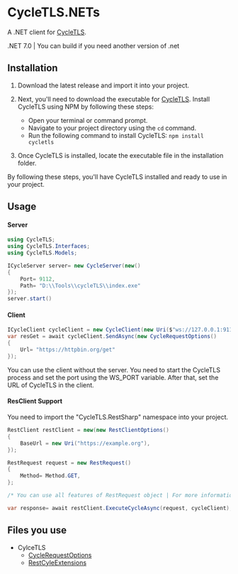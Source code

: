 
# CycleTLS.NETs

A .NET client for [CycleTLS](https://github.com/Danny-Dasilva/CycleTLS).

.NET 7.0 | You can build if you need another version of .net



## Installation

1. Download the latest release and import it into your project.

2. Next, you'll need to download the executable for [CycleTLS](https://www.npmjs.com/package/cycletls?activeTab=code). Install CycleTLS using NPM by following these steps:

    - Open your terminal or command prompt.
    - Navigate to your project directory using the `cd` command.
    - Run the following command to install CycleTLS: `npm install cycletls`

3. Once CycleTLS is installed, locate the executable file in the installation folder.

By following these steps, you'll have CycleTLS installed and ready to use in your project.
## Usage

#### Server

```csharp
using CycleTLS;
using CycleTLS.Interfaces;
using CycleTLS.Models;

ICycleServer server= new CycleServer(new()
{
    Port= 9112,
    Path= "D:\\Tools\\cycleTLS\\index.exe"
});
server.start()
```
#### Client
```csharp
ICycleClient cycleClient = new CycleClient(new Uri($"ws://127.0.0.1:9112"));
var resGet = await cycleClient.SendAsync(new CycleRequestOptions()
{
    Url= "https://httpbin.org/get"
});
```

You can use the client without the server. You need to start the CycleTLS process and set the port using the WS_PORT variable. After that, set the URL of CycleTLS in the client.

#### ResClient Support

You need to import the "CycleTLS.RestSharp" namespace into your project.

```csharp
RestClient restClient = new(new RestClientOptions()
{
    BaseUrl = new Uri("https://example.org"),
});

RestRequest request = new RestRequest()
{
    Method= Method.GET,
};

/* You can use all features of RestRequest object | For more information look examples */

var response= await restClient.ExecuteCycleAsync(request, cycleClient);
```
## Files you use

* CylceTLS
    * [CycleRequestOptions](https://github.com/ErenKrt/CycleTLS.NET/blob/main/CycleTLS/CycleTLS/Models/CycleRequestOptions.cs)
    * [RestCyleExtensions](https://github.com/ErenKrt/CycleTLS.NET/blob/main/CycleTLS/Example.RestSharp/Example.RestSharp.csproj)